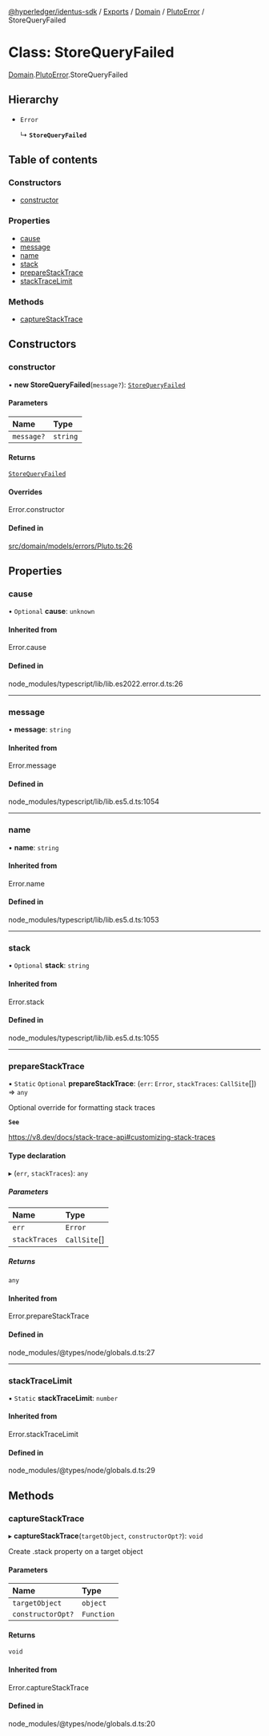 [@hyperledger/identus-sdk](../README.md) / [Exports](../modules.md) / [Domain](../modules/Domain.md) / [PlutoError](../modules/Domain.PlutoError.md) / StoreQueryFailed

# Class: StoreQueryFailed

[Domain](../modules/Domain.md).[PlutoError](../modules/Domain.PlutoError.md).StoreQueryFailed

## Hierarchy

- `Error`

  ↳ **`StoreQueryFailed`**

## Table of contents

### Constructors

- [constructor](Domain.PlutoError.StoreQueryFailed.md#constructor)

### Properties

- [cause](Domain.PlutoError.StoreQueryFailed.md#cause)
- [message](Domain.PlutoError.StoreQueryFailed.md#message)
- [name](Domain.PlutoError.StoreQueryFailed.md#name)
- [stack](Domain.PlutoError.StoreQueryFailed.md#stack)
- [prepareStackTrace](Domain.PlutoError.StoreQueryFailed.md#preparestacktrace)
- [stackTraceLimit](Domain.PlutoError.StoreQueryFailed.md#stacktracelimit)

### Methods

- [captureStackTrace](Domain.PlutoError.StoreQueryFailed.md#capturestacktrace)

## Constructors

### constructor

• **new StoreQueryFailed**(`message?`): [`StoreQueryFailed`](Domain.PlutoError.StoreQueryFailed.md)

#### Parameters

| Name | Type |
| :------ | :------ |
| `message?` | `string` |

#### Returns

[`StoreQueryFailed`](Domain.PlutoError.StoreQueryFailed.md)

#### Overrides

Error.constructor

#### Defined in

[src/domain/models/errors/Pluto.ts:26](https://github.com/hyperledger-identus/sdk-ts/blob/966e04ee4b9d4ba9d1e404c4d3d062abcf854530/src/domain/models/errors/Pluto.ts#L26)

## Properties

### cause

• `Optional` **cause**: `unknown`

#### Inherited from

Error.cause

#### Defined in

node_modules/typescript/lib/lib.es2022.error.d.ts:26

___

### message

• **message**: `string`

#### Inherited from

Error.message

#### Defined in

node_modules/typescript/lib/lib.es5.d.ts:1054

___

### name

• **name**: `string`

#### Inherited from

Error.name

#### Defined in

node_modules/typescript/lib/lib.es5.d.ts:1053

___

### stack

• `Optional` **stack**: `string`

#### Inherited from

Error.stack

#### Defined in

node_modules/typescript/lib/lib.es5.d.ts:1055

___

### prepareStackTrace

▪ `Static` `Optional` **prepareStackTrace**: (`err`: `Error`, `stackTraces`: `CallSite`[]) => `any`

Optional override for formatting stack traces

**`See`**

https://v8.dev/docs/stack-trace-api#customizing-stack-traces

#### Type declaration

▸ (`err`, `stackTraces`): `any`

##### Parameters

| Name | Type |
| :------ | :------ |
| `err` | `Error` |
| `stackTraces` | `CallSite`[] |

##### Returns

`any`

#### Inherited from

Error.prepareStackTrace

#### Defined in

node_modules/@types/node/globals.d.ts:27

___

### stackTraceLimit

▪ `Static` **stackTraceLimit**: `number`

#### Inherited from

Error.stackTraceLimit

#### Defined in

node_modules/@types/node/globals.d.ts:29

## Methods

### captureStackTrace

▸ **captureStackTrace**(`targetObject`, `constructorOpt?`): `void`

Create .stack property on a target object

#### Parameters

| Name | Type |
| :------ | :------ |
| `targetObject` | `object` |
| `constructorOpt?` | `Function` |

#### Returns

`void`

#### Inherited from

Error.captureStackTrace

#### Defined in

node_modules/@types/node/globals.d.ts:20
